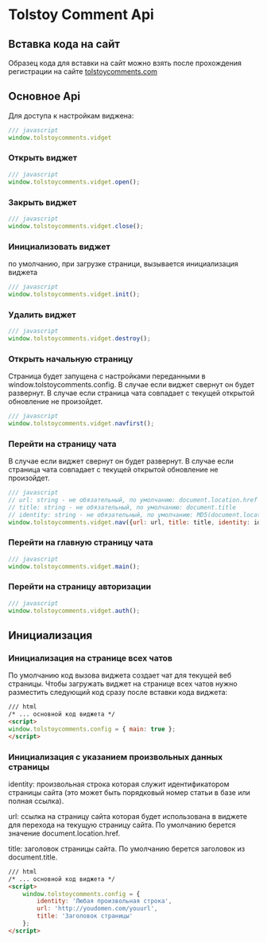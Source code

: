 # Tolstoy Comment Api
## Вставка кода на сайт
Образец кода для вставки на сайт можно взять после прохождения регистрации на сайте [tolstoycomments.com](http://panel.tolstoycomments.com/)
## Основное Api
Для доступа к настройкам виджена:
```javascript
/// javascript
window.tolstoycomments.vidget
```
### Открыть виджет
```javascript
/// javascript
window.tolstoycomments.vidget.open();
```
### Закрыть виджет
```javascript
/// javascript
window.tolstoycomments.vidget.close();
```
### Инициализовать виджет
по умолчанию, при загрузке страници, вызывается инициализация виджета
```javascript
/// javascript
window.tolstoycomments.vidget.init();
```
### Удалить виджет
```javascript
/// javascript
window.tolstoycomments.vidget.destroy();
```
### Открыть начальную страницу
Страница будет запущена с настройками переданными в window.tolstoycomments.config. 
В случае если виджет свернут он будет развернут.
В случае если страница чата совпадает с текущей открытой обновление не произойдет.
```javascript
/// javascript
window.tolstoycomments.vidget.navfirst();
```
### Перейти на страницу чата
В случае если виджет свернут он будет развернут.
В случае если страница чата совпадает с текущей открытой обновление не произойдет.
```javascript
/// javascript
// url: string - не обязательный, по умолчанию: document.location.href
// title: string - не обязательный, по умолчанию: document.title
// identity: string - не обязательный, по умолчанию: MD5(document.location.href)
window.tolstoycomments.vidget.nav({url: url, title: title, identity: identity});
```
### Перейти на главную страницу чата
```javascript
/// javascript
window.tolstoycomments.vidget.main();
```
### Перейти на страницу авторизации
```javascript
/// javascript
window.tolstoycomments.vidget.auth();
```
## Инициализация
### Инициализация на странице всех чатов
По умолчанию код вызова виджета создает чат для текущей веб страницы.
Чтобы загружать виджет на странице всех чатов нужно разместить следующий код сразу после вставки кода виджета:
```html
/// html
/* ... основной код виджета */
<script>
window.tolstoycomments.config = { main: true };
</script>
```
### Инициализация с указанием произвольных данных страницы
identity: произвольная строка которая служит идентификатором страницы сайта (это может быть порядковый номер статьи в базе или полная ссылка).

url: ссылка на страницу сайта которая будет использована в виджете для перехода на текущую страницу сайта. По умолчанию берется значение document.location.href.

title: заголовок страницы сайта. По умолчанию берется заголовок из document.title.
```html
/// html
/* ... основной код виджета */
<script>
    window.tolstoycomments.config = {
        identity: 'Любая произвольная строка', 
        url: 'http://youdomen.com/youurl',
        title: 'Заголовок страницы'
    };
</script>
```
